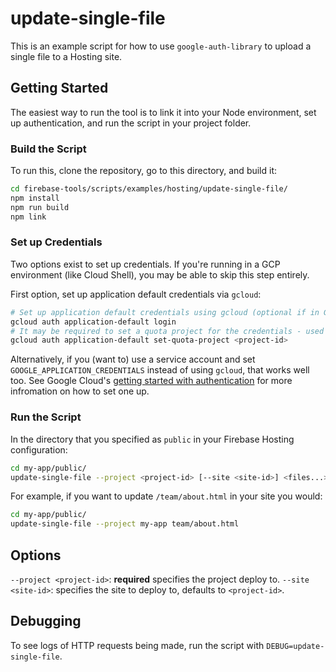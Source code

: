 # update-single-file

This is an example script for how to use `google-auth-library` to upload a single file to a Hosting site.

## Getting Started

The easiest way to run the tool is to link it into your Node environment, set up authentication, and run the script in your project folder.

### Build the Script

To run this, clone the repository, go to this directory, and build it:

```bash
cd firebase-tools/scripts/examples/hosting/update-single-file/
npm install
npm run build
npm link
```

### Set up Credentials

Two options exist to set up credentials. If you're running in a GCP environment (like Cloud Shell), you may be able to skip this step entirely.

First option, set up application default credentials via `gcloud`:

```bash
# Set up application default credentials using gcloud (optional if in GCP environment).
gcloud auth application-default login
# It may be required to set a quota project for the credentials - used to account for the API usage.
gcloud auth application-default set-quota-project <project-id>
```

Alternatively, if you (want to) use a service account and set `GOOGLE_APPLICATION_CREDENTIALS` instead of using `gcloud`, that works well too. See Google Cloud's [getting started with authentication](https://cloud.google.com/docs/authentication/getting-started) for more infromation on how to set one up.

### Run the Script

In the directory that you specified as `public` in your Firebase Hosting configuration:

```bash
cd my-app/public/
update-single-file --project <project-id> [--site <site-id>] <files...>
```

For example, if you want to update `/team/about.html` in your site you would:

```bash
cd my-app/public/
update-single-file --project my-app team/about.html
```

## Options

`--project <project-id>`: **required** specifies the project deploy to.
`--site <site-id>`: specifies the site to deploy to, defaults to `<project-id>`.

## Debugging

To see logs of HTTP requests being made, run the script with `DEBUG=update-single-file`.
